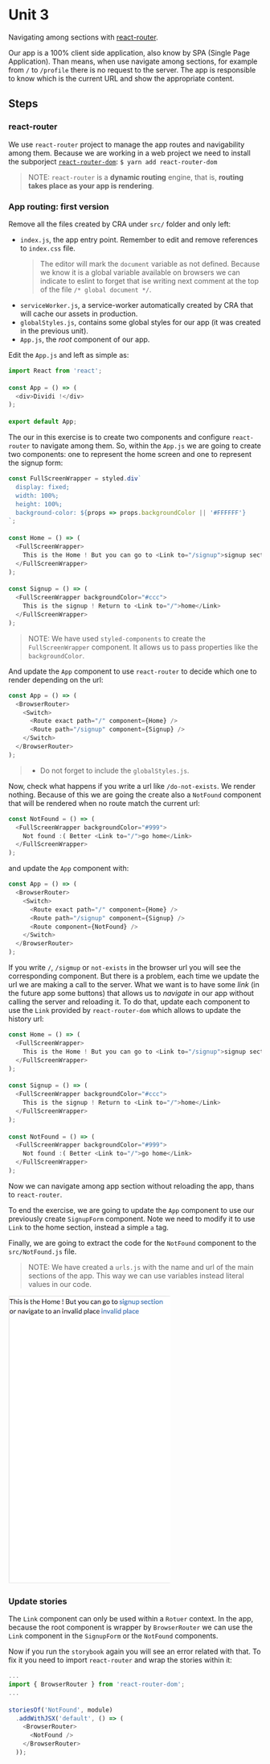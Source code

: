 # Unit 3

Navigating among sections with [react-router](https://github.com/ReactTraining/react-router).

Our app is a 100% client side application, also know by SPA (Single Page Application). Than means, when use navigate among sections, for example from `/` to `/profile` there is no request to the server. The app is responsible to know which is the current URL and show the appropriate content.

## Steps

### react-router

We use `react-router` project to manage the app routes and navigability among them. Because we are working in a web project we need to install the subporject [`react-router-dom`](https://github.com/ReactTraining/react-router/tree/master/packages/react-router-dom): `$ yarn add react-router-dom`

> NOTE: `react-router` is a **dynamic routing** engine, that is, **routing takes place as your app is rendering**.

### App routing: first version

Remove all the files created by CRA under `src/` folder and only left:

- `index.js`, the app entry point. Remember to edit and remove references to `index.css` file.
  > The editor will mark the `document` variable as not defined. Because we know it is a global variable available on browsers we can indicate to eslint to forget that ise writing next comment at the top of the file `/* global document */`.
- `serviceWorker.js`, a service-worker automatically created by CRA that will cache our assets in production.
- `globalStyles.js`, contains some global styles for our app (it was created in the previous unit).
- `App.js`, the *root* component of our app.

Edit the `App.js` and left as simple as:

```javascript
import React from 'react';

const App = () => (
  <div>Dividi !</div>
);

export default App;
```

The our in this exercise is to create two components and configure `react-router` to navigate among them. So, within the `App.js` we are going to create two components: one to represent the home screen and one to represent the signup form:

```javascript
const FullScreenWrapper = styled.div`
  display: fixed;
  width: 100%;
  height: 100%;
  background-color: ${props => props.backgroundColor || '#FFFFFF'}
`;

const Home = () => (
  <FullScreenWrapper>
    This is the Home ! But you can go to <Link to="/signup">signup section</Link> or navigate to an invalid place <Link to="/not-exists">invalid place</Link>
  </FullScreenWrapper>
);

const Signup = () => (
  <FullScreenWrapper backgroundColor="#ccc">
    This is the signup ! Return to <Link to="/">home</Link>
  </FullScreenWrapper>
);
```

> NOTE: We have used `styled-components` to create the `FullScreenWrapper` component. It allows us to pass properties like the `backgroundColor`.

And update the `App` component to use `react-router` to decide which one to render depending on the url:

```javascript
const App = () => (
  <BrowserRouter>
    <Switch>
      <Route exact path="/" component={Home} />
      <Route path="/signup" component={Signup} />
    </Switch>
  </BrowserRouter>
);
```

> - Do not forget to include the `globalStyles.js`.

Now, check what happens if you write a url like `/do-not-exists`. We render nothing. Because of this we are going the create also a `NotFound` component that will be rendered when no route match the current url:

```javascript
const NotFound = () => (
  <FullScreenWrapper backgroundColor="#999">
    Not found :( Better <Link to="/">go home</Link>
  </FullScreenWrapper>
);
```

and update the `App` component with:

```javascript
const App = () => (
  <BrowserRouter>
    <Switch>
      <Route exact path="/" component={Home} />
      <Route path="/signup" component={Signup} />
      <Route component={NotFound} />
    </Switch>
  </BrowserRouter>
);
```

If you write `/`, `/sigmup` or `not-exists` in the browser url you will see the corresponding component. But there is a problem, each time we update the url we are making a call to the server. What we want is to have some *link* (in the future app some buttons) that allows us to *navigate* in our app without calling the server and reloading it. To do that, update each component to use the `Link` provided by `react-router-dom` which allows to update the history url:

```javascript
const Home = () => (
  <FullScreenWrapper>
    This is the Home ! But you can go to <Link to="/signup">signup section</Link> or navigate to an invalid place <Link to="/not-exists">invalid place</Link>
  </FullScreenWrapper>
);

const Signup = () => (
  <FullScreenWrapper backgroundColor="#ccc">
    This is the signup ! Return to <Link to="/">home</Link>
  </FullScreenWrapper>
);

const NotFound = () => (
  <FullScreenWrapper backgroundColor="#999">
    Not found :( Better <Link to="/">go home</Link>
  </FullScreenWrapper>
);
```
Now we can navigate among app section without reloading the app, thans to `react-router`.

To end the exercise, we are going to update the `App` component to use our previously create `SignupForm` component. Note we need to modify it to use `Link` to the home section, instead a simple `a` tag.

Finally, we are going to extract the code for the `NotFound` component to the `src/NotFound.js` file.

> NOTE: We have created a `urls.js` with the name and url of the main sections of the app. This way we can use variables instead literal values in our code.

[![basic navigation](../images/016.png)](../images/basic-navigation.mov)

### Update stories

The `Link` component can only be used within a `Rotuer` context. In the app, because the root component is wrapper by `BrowserRouter` we can use the `Link` component in the `SignupForm` or the `NotFound` components.

Now if you run the `storybook` again you will see an error related with that. To fix it you need to import `react-router` and wrap the stories within it:

```javascript
...
import { BrowserRouter } from 'react-router-dom';
...

storiesOf('NotFound', module)
  .addWithJSX('default', () => (
    <BrowserRouter>
      <NotFound />
    </BrowserRouter>
  ));
```
